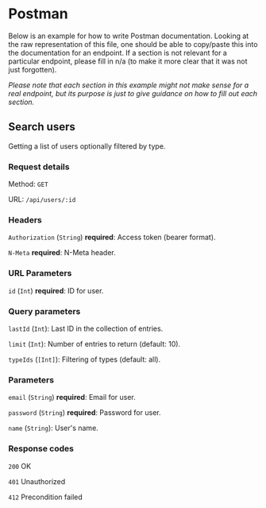 # Postman

Below is an example for how to write Postman documentation. Looking at the raw representation of this file, one should be able to copy/paste this into the documentation for an endpoint. If a section is not relevant for a particular endpoint, please fill in n/a (to make it more clear that it was not just forgotten).

_Please note that each section in this example might not make sense for a real endpoint, but its purpose is just to give guidance on how to fill out each section._

## Search users

Getting a list of users optionally filtered by type.

### Request details

Method: `GET`

URL: `/api/users/:id`

### Headers

`Authorization` (`String`) **required**: Access token (bearer format).

`N-Meta` **required**: N-Meta header.

### URL Parameters

`id` (`Int`) **required**: ID for user.

### Query parameters

`lastId` (`Int`): Last ID in the collection of entries.

`limit` (`Int`): Number of entries to return (default: 10).

`typeIds` (`[Int]`): Filtering of types (default: all).

### Parameters

`email` (`String`) **required**: Email for user.

`password` (`String`) **required**: Password for user.

`name` (`String`): User's name.

### Response codes

`200` OK

`401` Unauthorized

`412` Precondition failed
